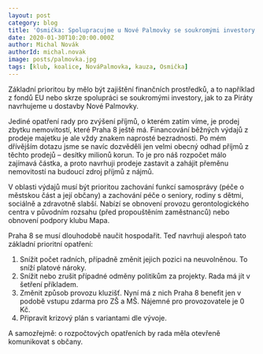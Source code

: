 ```yaml
---
layout: post
category: blog
title: 'Osmička: Spolupracujme u Nové Palmovky se soukromými investory'
date: 2020-01-30T10:20:00.000Z
author: Michal Novák
authorId: michal.novak
image: posts/palmovka.jpg
tags: [klub, koalice, NováPalmovka, kauza, Osmička]
---
```



Základní prioritou by mělo být zajištění finančních prostředků, a to například z fondů EU nebo skrze spolupráci se soukromými investory, jak to za Piráty navrhujeme u dostavby Nové Palmovky.

Jediné opatření rady pro zvýšení příjmů, o kterém zatím víme, je prodej zbytku nemovitostí, které Praha 8 ještě má. Financování běžných výdajů z prodeje majetku je ale vždy znakem naprosté bezradnosti. Po mém dřívějším dotazu jsme se navíc dozvěděli jen velmi obecný odhad příjmů z těchto prodejů – desítky milionů korun. To je pro náš rozpočet málo zajímavá částka, a proto navrhuji prodeje zastavit a zahájit přeměnu nemovitostí na budoucí zdroj příjmů z nájmů.

V oblasti výdajů musí být prioritou zachování funkcí samosprávy (péče o městskou část a její občany) a zachování péče o seniory, rodiny s dětmi, sociálně a zdravotně slabší. Nabízí se obnovení provozu gerontologického centra v původním rozsahu (před propouštěním zaměstnanců) nebo obnovení podpory klubu Mapa.

Praha 8 se musí dlouhodobě naučit hospodařit. Teď navrhuji alespoň tato základní prioritní opatření: 
1. Snížit počet radních, případně změnit jejich pozici na neuvolněnou. To sníží platové nároky.
2. Snížit nebo zrušit případné odměny politikům za projekty. Rada má jít v šetření příkladem.
3. Změnit způsob provozu kluzišť. Nyní má z nich Praha 8 benefit jen v podobě vstupu zdarma pro ZŠ a MŠ. Nájemné pro provozovatele je 0 Kč.
4. Připravit krizový plán s variantami dle vývoje.

A samozřejmě: o rozpočtových opatřeních by rada měla otevřeně komunikovat s občany.
